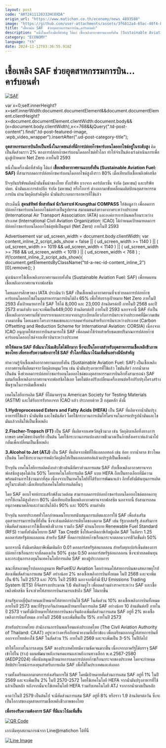 ```yaml
---
layout: post
code: "ART2411120332HCOXDA"
origin_url: "https://www.matichon.co.th/economy/news_4893588"
image: "https://github.com/user-attachments/assets/3f6812a4-65ac-40f4-83aa-5d11701d38c9"
title: "เชื้อเพลิง SAF  ช่วยอุตสาหกรรมการบิน…คาร์บอนต่ำ"
description: "หนึ่งในเครื่องมือที่สำคัญ ได้แก่ เชื้อเพลิงอากาศยานแบบยั่งยืน (Sustainable Aviation Fuel: SAF) ที่สามารถลดการปล่อยก๊าซคาร์บอนไดออกไซด์สูงถึงราว 80%"
category: "ECONOMY"
language: "th"
date: 2024-11-12T03:36:55.918Z
---
```


# เชื้อเพลิง SAF  ช่วยอุตสาหกรรมการบิน…คาร์บอนต่ำ

[![SAF](https://www.matichon.co.th/wp-content/uploads/2024/11/scoop-saf.jpg "scoop saf")](https://www.matichon.co.th/wp-content/uploads/2024/11/scoop-saf.jpg)

var x=0;self.innerHeight?x=self.innerWidth:document.documentElement&&document.documentElement.clientHeight?x=document.documentElement.clientWidth:document.body&&(x=document.body.clientWidth),x<=768&&jQuery(".td-post-content").find(".td-post-featured-image, .wpb\_video\_wrapper").insertAfter(".ud-post-category-title");

**อุตสาหกรรมการบินถือเป็นหนึ่งในภาคขนส่งที่มีการปล่อยก๊าซคาร์บอนไดออกไซด์อยู่ในระดับสูง** คิดเป็นสัดส่วนราว 2% ของการปล่อยก๊าซคาร์บอนไดออกไซด์ทั่วโลก ทำให้จำเป็นต้องเร่งดำเนินการเพื่อมุ่งสู่เป้าหมาย Net Zero ภายในปี 2593

หนึ่งในเครื่องมือที่สำคัญ ได้แก่ **เชื้อเพลิงอากาศยานแบบยั่งยืน (Sustainable Aviation Fuel: SAF)** ที่สามารถลดการปล่อยก๊าซคาร์บอนไดออกไซด์สูงถึงราว 80% เมื่อเทียบกับเชื้อเพลิงฟอสซิล

ปัจจุบันบริษัทผลิตน้ำมันชั้นนำของไทย ทั้งบริษัท บางจาก คอร์ปอเรชั่น จำกัด (มหาชน) และบริษัท ปตท. นํ้ามันและการค้าปลีก จำกัด (มหาชน) หรือโออาร์ ต่างออกมาขับเคลื่อนผลิตป้อนอุตสาหกรรมการบิน ผ่านวัตถุดิบสำคัญคือ น้ำมันประกอบการอาหารที่ใช้แล้ว

ประเด็นนี้ **สุคนธ์ทิพย์ ชัยสายัณห์ นักวิเคราะห์ Krungthai COMPASS** ให้ข้อมูลว่า เพื่อลดการปล่อยก๊าซคาร์บอนไดออกไซด์อย่างเป็นรูปธรรม สมาคมขนส่งทางอากาศระหว่างประเทศ (International Air Transport Association: IATA) และองค์การการบินพลเรือนระหว่างประเทศ (International Civil Aviation Organization: ICAO) ได้กำหนดเป้าหมายลดการปล่อยก๊าซคาร์บอนไดออกไซด์สุทธิเป็นศูนย์ (Net Zero) ภายในปี 2593

Advertisement var ud\_screen\_width = document.body.clientWidth; var content\_inline\_2\_script\_ads\_show = false || ( ud\_screen\_width >= 1140 ) || ( ud\_screen\_width >= 1019 && ud\_screen\_width < 1140 ) || ( ud\_screen\_width >= 768 && ud\_screen\_width < 1019 ) || ( ud\_screen\_width < 768 ) ; if(!content\_inline\_2\_script\_ads\_show){ document.getElementsByClassName("td-a-rec-id-content\_inline\_2")\[0\].remove(); }

มุ่งเน้นการใช้เชื้อเพลิงอากาศยานแบบยั่งยืน (Sustainable Aviation Fuel: SAF) เพื่อทดแทนเชื้อเพลิงอากาศยานจากฟอสซิล

โดยผลการศึกษาของ IATA ประเมินว่า SAF เป็นเชื้อเพลิงอากาศยานที่จะช่วยลดการปล่อยก๊าซคาร์บอนไดออกไซด์ในอุตสาหกรรมการบินได้ถึง 65% เพื่อให้บรรลุเป้าหมาย Net Zero ภายในปี 2593 ตั้งเป้าหมายการใช้ SAF ให้ได้ 8,000 และ 23,000 ล้านลิตรต่อปี ภายในปี 2568 และปี 2573 ตามลำดับ และจะเพิ่มเป็น449,000 ล้านลิตรต่อปี ภายในปี 2593 นอกจากนี้ SAF ยังเป็นเชื้อเพลิงอากาศยานที่ช่วยบรรเทาผลกระทบจากกฎระเบียบเกี่ยวกับการบินระหว่างประเทศที่มีความเข้มงวดมากขึ้น โดยเฉพาะโครงการชดเชยและการลดคาร์บอนสำหรับการบินระหว่างประเทศ (Carbon Offsetting and Reduction Scheme for International Aviation: CORSIA) เนื่องจาก ICAO อนุญาตให้สายการบินสามารถใช้ SAF เพื่อลดค่าใช้จ่ายสำหรับชดเชยปริมาณการปล่อยก๊าซคาร์บอนไดออกไซด์จากเที่ยวบินระหว่างประเทศ

**ทำให้ตลาด SAF ยังมีแนวโน้มเติบโตได้อีกมาก ซึ่งจะเป็นโอกาสสำหรับอุตสาหกรรมเชื้อเพลิงชีวภาพของไทย เพื่อรองรับความต้องการใช้ SAF ทั่วโลกที่มีแนวโน้มเพิ่มขึ้นอย่างมีนัยสำคัญ**

ทำความรู้จักเชื้อเพลิงอากาศยานแบบยั่งยืน (Sustainable Aviation Fuel: SAF) เป็นเชื้อเพลิงอากาศยานที่ผลิตมาจากวัตถุดิบหมุนเวียน เช่น น้ำมันปรุงอาหารที่ใช้แล้ว ไขมันสัตว์ กากน้ำตาล เป็นต้น ซึ่งช่วยลดการปล่อยก๊าซคาร์บอนไดออกไซด์ของอุตสาหกรรมการบินอีกทั้งสามารถนำ SAF ผสมกับเชื้อเพลิงอากาศยานจากฟอสซิลได้เลย โดยไม่ต้องปรับเปลี่ยนเครื่องยนต์หรือปรับปรุงโครงสร้างพื้นฐานในการเติมเชื้อเพลิง

เทคโนโลยีการผลิต SAF ที่ได้มาตรฐาน American Society for Testing Materials (ASTM) และได้รับการรับรองจาก ICAO แล้ว ประกอบด้วย 3 กลุ่มหลัก ดังนี้

**1.Hydroprocessed Esters and Fatty Acids (HEFA)** เป็น SAF ที่ผลิตจากน้ำมันปรุงอาหารที่ใช้แล้ว น้ำมันพืช และไขมันสัตว์ โดยใช้กระบวนการเติมไฮโดรเจนในการแปรรูปน้ำมันและไขมันแล้วกลั่นให้เป็นเชื้อเพลิง

**2.Fischer-Tropsch (FT)** เป็น SAF ที่ผลิตจากเศษวัสดุชีวมวล เช่น วัตถุดิบเหลือทิ้งทางการเกษตร เศษไม้ขยะอินทรีย์ เป็นต้น โดยใช้กระบวนการแปลงสภาพชีวมวลเป็นก๊าซสังเคราะห์แล้วนำไปกลั่นเพื่อเปลี่ยนเป็นเชื้อเพลิง

**3.Alcohol to Jet (ATJ)** เป็น SAF ที่ผลิตจากพืชที่ให้แอลกอฮอล์ เช่น อ้อย กากน้ำตาล ข้าวโพด เป็นต้น โดยใช้กระบวนการหมักวัตถุดิบให้เป็นแอลกอฮอล์แล้วแปรรูปเป็นเชื้อเพลิง

ปัจจุบัน เทคโนโลยีการผลิตดังกล่าวข้างต้นมีอัตราส่วนการผสม SAF กับเชื้อเพลิงอากาศยานจากฟอสซิลสูงสุดไม่เกิน 50% โดยเทคโนโลยีการผลิต SAF แบบ HEFA ถือเป็นทางเลือกที่มีความพร้อมด้านการใช้งานมากที่สุด เนื่องจากเป็นเทคโนโลยีที่ได้รับการพัฒนาแล้ว อีกทั้งยังมีต้นทุนการผลิตอยู่ในระดับต่ำ เมื่อเทียบกับเทคโนโลยีการผลิตอื่นๆ

โดย SAF ตอบโจทย์กระแสรักษ์สิ่งแวดล้อม สามารถลดการปล่อยก๊าซคาร์บอนไดออกไซด์ตลอดอายุการใช้งานได้สูงถึงราว 80% เมื่อเทียบกับเชื้อเพลิงอากาศยานจากฟอสซิล นอกจากนี้ ยังสามารถลดอนุภาคขนาดเล็กและกำมะถันได้ถึง 90% และ 100% ตามลำดับ

ปัจจุบัน หลายประเทศทั่วโลกกำหนดนโยบายสนับสนุนการผลิตและการใช้ SAF เพื่อส่งเสริมอุตสาหกรรมการบินที่ยั่งยืน ซึ่งจะส่งผลดีต่อการเติบโตของตลาด SAF เช่น รัฐบาลสหรัฐ ส่งเสริมการเพิ่มสัดส่วนของการใช้เชื้อเพลิงชีวภาพ รวมถึง SAF ผ่านนโยบาย Renewable Fuel Standard (RFS) รวมทั้งยังมีนโยบาย SAF Tax Credit ซึ่งให้เครดิตภาษีกับผู้ผลิต SAF ในอัตรา 1.25 ดอลลาร์สหรัฐต่อแกลลอน สำหรับ SAF ที่ลดการปล่อยก๊าซเรือนกระจกตลอดวงจรชีวิตขั้นต่ำ 50%

นอกจากนี้ ยังมีเครดิตภาษีเพิ่มเติมอีก 0.01 ดอลลาร์สหรัฐต่อแกลลอน สำหรับทุกเปอร์เซ็นต์ของการปล่อยก๊าซเรือนกระจกที่ลดลงเกิน 50% สูงสุด 0.50 ดอลลาร์สหรัฐต่อแกลลอน ซึ่งจะช่วยลดต้นทุนและกระตุ้นการลงทุนในเทคโนโลยีการผลิต SAF ของผู้ประกอบการ

ขณะที่สหภาพยุโรปออกกฎหมาย ReFuelEU Aviation โดยกำหนดให้สายการบินของสหภาพยุโรปต้องเพิ่มสัดส่วนการผสม SAF อย่างน้อย 2% ของเชื้อเพลิงการบินทั้งหมด ในปี 2568 และจะเพิ่มเป็น 6% ในปี 2573 และ 70% ในปี 2593 นอกจากนี้ยังมี EU Emissions Trading System (ETS) ที่จัดสรรงบประมาณ 1.6 พันล้านยูโร เพื่อลดส่วนต่างราคาระหว่าง SAF และเชื้อเพลิงฟอสซิล ซึ่งจะช่วยให้สายการบินสามารถเข้าถึง SAF ได้มากขึ้น

ด้านรัฐบาลญี่ปุ่นกำหนดเป้าหมายให้สายการบินใช้ SAF ในสัดส่วน 10% ของเชื้อเพลิงการบินทั้งหมด ภายในปี 2573 ขณะที่รัฐบาลจีนกำหนดเป้าหมายในการผลิต SAF อย่างน้อย 10 ล้านตันต่อปี ภายในปี 2573 รวมทั้งมีเป้าหมายให้สายการบินของจีนต้องเพิ่มสัดส่วนการผสม SAF อยู่ที่ 2% ของเชื้อเพลิงการบินทั้งหมด ภายในปี 2568 และเพิ่มขึ้นเป็น 15% ภายในปี 2573

สำหรับประเทศไทย สำนักงานการบินพลเรือนแห่งประเทศไทย (The Civil Aviation Authority of Thailand: CAAT) อยู่ระหว่างหารือกับหน่วยงานที่เกี่ยวข้อง เพื่อเตรียมออกกฎให้สายการบินที่ออกจากไทยต้องใช้ SAF ในสัดส่วน 1% ภายในปี 2569 และจะเพิ่มเป็น 3-5% ในปีถัดไป

ทำให้โอกาสในการลงทุน SAF ของประเทศไทยมีความชัดเจนมากขึ้น เนื่องจากภาครัฐได้บรรจุ SAF เข้าไปใน (ร่าง) แผนพัฒนาพลังงานทดแทนและพลังงานทางเลือก พ.ศ.2567-2580 (AEDP2024) เพื่อนับสนุนเป้าหมายการลดการปล่อยก๊าซเรือนกระจกของประเทศ โดยจะกำหนดสิทธิประโยชน์การลงทุนสำหรับการผลิต SAF เพื่อใช้ในประเทศและส่งออก

รวมทั้งเตรียมออกมาตรการส่งเสริมการใช้ SAF โดยมีเป้าหมายสัดส่วนการผสม SAF อยู่ที่ 1% ในปี 2569 และจะเพิ่มเป็น 2% ในปี 2570-2572 โดยใช้เทคโนโลยี HEFA จากน้ำมันปรุงอาหารที่ใช้แล้วเป็นหลัก หลังจากนั้นจะใช้เทคโนโลยี HEFA ร่วมกับเทคโนโลยี ATJ จากกากน้ำตาลเป็นหลัก

คาดว่าในปี 2579 เป็นต้นไป จะมีสัดส่วนการผสม SAF อยู่ที่ 8% หรือราว 1.9 ล้านลิตรต่อวัน ซึ่งจะเป็นโอกาสของอุตสาหกรรมเชื้อเพลิงชีวภาพของไทย

**เพื่อรองรับความต้องการ SAF ที่มีแนวโน้มเพิ่มขึ้น**

[![QR Code](https://www.matichon.co.th/wp-content/uploads/2023/07/wob1371z.jpg)](https://lin.ee/ht0nDxX)

เกาะติดทุกสถานการณ์จาก Line@matichon ได้ที่นี่

[![Line Image](https://www.matichon.co.th/wp-content/uploads/2023/07/th.png)](https://lin.ee/ht0nDxX)
